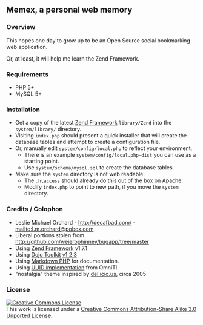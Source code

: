 ## Memex, a personal web memory

### Overview

This hopes one day to grow up to be an Open Source social bookmarking web
application.  

Or, at least, it will help me learn the Zend Framework.

### Requirements

* PHP 5+
* MySQL 5+


### Installation

* Get a copy of the latest [Zend Framework][zf] `library/Zend` into the `system/library/` directory.
* Visiting `index.php` should present a quick installer that will create the database tables and attempt to create a configuration file.
* Or, manually edit `system/config/local.php` to reflect your environment.
    * There is an example `system/config/local.php-dist` you can use as a starting point.
    * Use `system/schema/mysql.sql` to create the database tables.
* Make sure the `system` directory is not web readable. 
    * The `.htaccess` should already do this out of the box on Apache.
    * Modify `index.php` to point to new path, if you move the `system` directory.

[zf]: http://framework.zend.com/download/latest

### Credits / Colophon

* Leslie Michael Orchard - <http://decafbad.com/> - <mailto:l.m.orchard@pobox.com>
* Liberal portions stolen from <http://github.com/weierophinney/bugapp/tree/master>
* Using [Zend Framework][zf] v1.7.1
* Using [Dojo Toolkit][dojo] [v1.2.3][dojodl]
* Using [Markdown PHP][markdown] for documentation.
* Using [UUID implementation][uuid] from OmniTI 
* "nostalgia" theme inspired by [del.icio.us][del], circa 2005

[zf]: http://framework.zend.com/
[dojo]: http://dojotoolkit.org/
[dojodl]: http://download.dojotoolkit.org/release-1.2.3/
[del]: http://del.icio.us/
[markdown]: http://michelf.com/projects/php-markdown/
[uuid]: https://labs.omniti.com/trac/alexandria/browser/trunk/OmniTI/UUID.php?rev=7

### License

<a rel="license" href="http://creativecommons.org/licenses/by-sa/3.0/"><img alt="Creative Commons License" style="border-width:0" src="http://i.creativecommons.org/l/by-sa/3.0/88x31.png" /></a><br />This work is licensed under a <a rel="license" href="http://creativecommons.org/licenses/by-sa/3.0/">Creative Commons Attribution-Share Alike 3.0 Unported License</a>.
